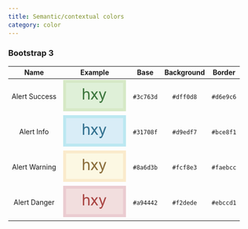 ```yaml
---
title: Semantic/contextual colors
category: color
---
```


### Bootstrap 3

Name | Example | Base | Background | Border
:-:  | :-:     | :-:  | :-:        | :-:
Alert Success | ![](assets/bootstrap-3-alert-success.svg) | `#3c763d` | `#dff0d8` | `#d6e9c6`
Alert Info | ![](assets/bootstrap-3-alert-info.svg) | `#31708f` | `#d9edf7` | `#bce8f1`
Alert Warning | ![](assets/bootstrap-3-alert-warning.svg) | `#8a6d3b` | `#fcf8e3` | `#faebcc`
Alert Danger | ![](assets/bootstrap-3-alert-danger.svg) | `#a94442` | `#f2dede` | `#ebccd1`
